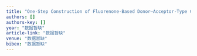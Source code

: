 ```yaml
---
title: "One-Step Construction of Fluorenone-Based Donor–Acceptor-Type Conjugated Polymers via Direct Arylation Polymerization for Cell-Imaging Applications"
authors: []
authors-key: []
year: "数据暂缺"
article-link: "数据暂缺"
venue: "数据暂缺"
bibex: "数据暂缺"
---
```


